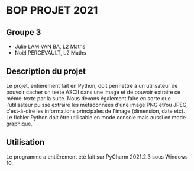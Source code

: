 # BOP PROJET 2021
## Groupe 3
* Julie LAM VAN BA, L2 Maths
* Noël PERCEVAULT, L2 Maths

## Description du projet
Le projet, entièrement fait en Python, doit permettre à un utilisateur de pouvoir cacher un texte ASCII dans une image et de pouvoir extraire ce même-texte par la suite. Nous devons également faire en sorte que l'utilisateur puisse extraire les métadonnées d'une image PNG et/ou JPEG, c'est-à-dire les informations principales de l'image (dimension, date etc).  
Le fichier Python doit être utilisable en mode console mais aussi en mode graphique.


## Utilisation
Le programme a entièrement été fait sur PyCharm 2021.2.3 sous Windows 10.
